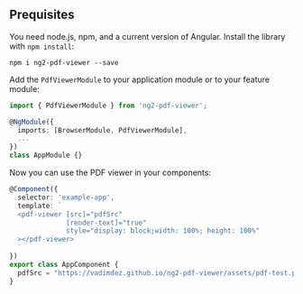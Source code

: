 ## Prequisites

You need node.js, npm, and a current version of Angular. Install the library with `npm install`:

```batch
npm i ng2-pdf-viewer --save
```

Add the `PdfViewerModule` to your application module or to your feature module:

```typescript
import { PdfViewerModule } from 'ng2-pdf-viewer';

@NgModule({
  imports: [BrowserModule, PdfViewerModule],
  ...
})
class AppModule {}
```

Now you can use the PDF viewer in your components:

```typescript
@Component({
  selector: 'example-app',
  template: `
  <pdf-viewer [src]="pdfSrc" 
              [render-text]="true"
              style="display: block;width: 100%; height: 100%"
  ></pdf-viewer>
  `
})
export class AppComponent {
  pdfSrc = "https://vadimdez.github.io/ng2-pdf-viewer/assets/pdf-test.pdf";
}
```
